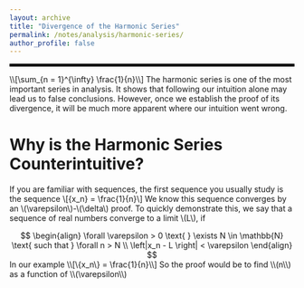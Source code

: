 ```yaml
---
layout: archive
title: "Divergence of the Harmonic Series"
permalink: /notes/analysis/harmonic-series/
author_profile: false
--- 
```

<hr style="border: 2px solid black;">
\\[\sum_{n = 1}^{\infty} \frac{1}{n}\\]
The harmonic series is one of the most important series in analysis. It shows that following our intuition alone may lead us to false conclusions. However, once we establish the proof of
its divergence, it will be much more apparent where our intuition went wrong.

Why is the Harmonic Series Counterintuitive?
===
If you are familiar with sequences, the first sequence you usually study is the sequence 
\\[\{x_n\} = \frac{1}{n}\\]
We know this sequence converges by an \\(\varepsilon\\)-\\(\delta\\) proof. To quickly demonstrate this, we say that a sequence of real numbers converge to a limit \\(L\\), if
<div style="text-align: center;">
$$
\begin{align}
\forall \varepsilon > 0 \text{ } \exists N \in \mathbb{N} \text{ such that } \forall n > N \\
\left|x_n - L \right| < \varepsilon
\end{align}
$$
</div>
In our example 
\\[\{x_n\} = \frac{1}{n}\\]
So the proof would be to find \\(n\\) as a function of \\(\varepsilon\\)

